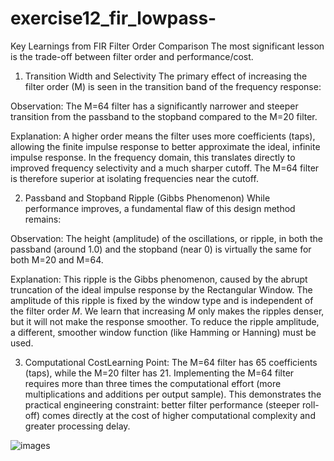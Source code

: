 # exercise12_fir_lowpass-
Key Learnings from FIR Filter Order Comparison
The most significant lesson is the trade-off between filter order and performance/cost.

1. Transition Width and Selectivity
The primary effect of increasing the filter order (M) is seen in the transition band of the frequency response:

Observation: The M=64 filter has a significantly narrower and steeper transition from the passband to the stopband compared to the M=20 filter.

Explanation:
A higher order means the filter uses more coefficients (taps), allowing the finite impulse response to better approximate the ideal, infinite impulse response. In the frequency domain, this translates directly to improved frequency selectivity and a much sharper cutoff. The M=64 filter is therefore superior at isolating frequencies near the cutoff.

2. Passband and Stopband Ripple (Gibbs Phenomenon)
While performance improves, a fundamental flaw of this design method remains:

Observation:
The height (amplitude) of the oscillations, or ripple, in both the passband (around 1.0) and the stopband (near 0) is virtually the same for both M=20 and M=64.

Explanation: This ripple is the Gibbs phenomenon, caused by the abrupt truncation of the ideal impulse response by the Rectangular Window. The amplitude of this ripple is fixed by the window type and is independent of the filter order $M$. We learn that increasing $M$ only makes the ripples denser, but it will not make the response smoother. To reduce the ripple amplitude, a different, smoother window function (like Hamming or Hanning) must be used.

3. Computational CostLearning Point:
 The M=64 filter has 65 coefficients (taps), while the M=20 filter has 21. Implementing the M=64 filter requires more than three times the computational effort (more multiplications and additions per output sample). This demonstrates the practical engineering constraint: better filter performance (steeper roll-off) comes directly at the cost of higher computational complexity and greater processing delay.

 ![images]()
